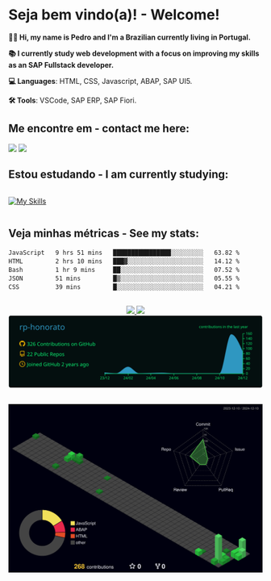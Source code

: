 # Seja bem vindo(a)! - Welcome!
<p align="left"> 
   <strong>🙋🏻 Hi, my name is Pedro and I'm a Brazilian currently living in Portugal.</strong><br>
   <p> 
   <strong>📚 I currently study web development with a focus on improving my skills as an SAP Fullstack developer.</strong>
   <p>
</p>
<p align="left">
  <strong>💻 Languages</strong>: HTML, CSS, Javascript, ABAP, SAP UI5.
</p>
<p align="left">
  <strong>🛠️ Tools</strong>: VSCode, SAP ERP, SAP Fiori.
</p>

## Me encontre em - contact me here: 
<div>
<a href = "mailto:rpedro.honorato@gmail.com"><img loading="lazy" src="https://img.shields.io/badge/Gmail-D14836?style=for-the-badge&logo=gmail&logoColor=white" target="_blank"></a>
<a href="https://www.linkedin.com/in/pedro-honorato" target="_blank"><img loading="lazy" src="https://img.shields.io/badge/-LinkedIn-%230077B5?style=for-the-badge&logo=linkedin&logoColor=white" target="_blank"></a>   
</div>

## Estou estudando - I am currently studying:
<div style="display:inline-block">
  
[![My Skills](https://skillicons.dev/icons?i=js,nodejs,html,css,react,mongodb)](https://skillicons.dev)

</div>

## Veja minhas métricas - See my stats:

<!--START_SECTION:waka-->

```txt
JavaScript   9 hrs 51 mins   ████████████████░░░░░░░░░   63.82 %
HTML         2 hrs 10 mins   ███▓░░░░░░░░░░░░░░░░░░░░░   14.12 %
Bash         1 hr 9 mins     ██░░░░░░░░░░░░░░░░░░░░░░░   07.52 %
JSON         51 mins         █▒░░░░░░░░░░░░░░░░░░░░░░░   05.55 %
CSS          39 mins         █░░░░░░░░░░░░░░░░░░░░░░░░   04.21 %
```

<!--END_SECTION:waka-->

##
<div align="center">

</div>


##
<div align="center" >
<a href="https://github.com/rp-honorato">
<img loading="lazy" height="180em" src="https://github-readme-stats.vercel.app/api/top-langs/?username=rp-honorato&layout=compact&langs_count=7&theme=holi"/>
<img loading="lazy" height="180em" src="https://github-readme-stats.vercel.app/api?username=rp-honorato&show_icons=true&theme=holi&include_all_commits=true&count_private=true"/>
<div margin=10px>
<img src="https://raw.githubusercontent.com/rp-honorato/rp-honorato/main/profile-summary-card-output/blue_green/0-profile-details.svg" margin=10px width=800px alt="Profile Details">
</div>
</div>
   
##
<div align="center">
<img src="./profile-3d-contrib/profile-night-green.svg" width=800px" alt="Veja minhas métricas - See my stats">
</div>
